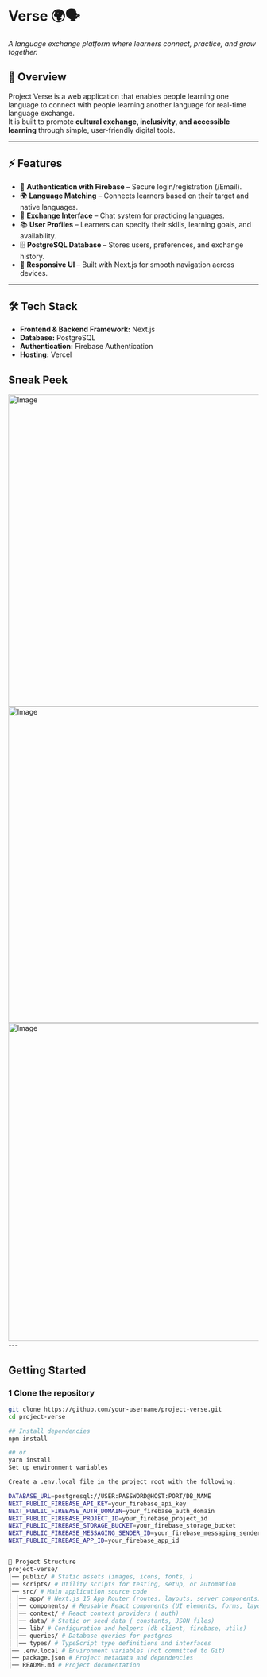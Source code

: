 #  Verse 🌍🗣️  
*A language exchange platform where learners connect, practice, and grow together.*  

## 📌 Overview  
Project Verse is a web application that enables people learning one language  to connect with people learning another language  for real-time language exchange.  
It is built to promote **cultural exchange, inclusivity, and accessible learning** through simple, user-friendly digital tools.  

---

## ⚡ Features  
- 🔐 **Authentication with Firebase** – Secure login/registration (/Email).  
- 🌍 **Language Matching** – Connects learners based on their target and native languages.  
- 💬 **Exchange Interface** – Chat system for practicing languages.  
- 📚 **User Profiles** – Learners can specify their skills, learning goals, and availability.  
- 🗄️ **PostgreSQL Database** – Stores users, preferences, and exchange history.  
- 📱 **Responsive UI** – Built with Next.js for smooth navigation across devices.  

---

## 🛠️ Tech Stack  
- **Frontend & Backend Framework:** Next.js
- **Database:** PostgreSQL
- **Authentication:** Firebase Authentication
- **Hosting:** Vercel



##  Sneak Peek
<img width="1335" height="628" alt="Image" src="https://github.com/user-attachments/assets/dd11d1a5-474a-4863-9500-5b822c5efa35" />

<img width="1316" height="637" alt="Image" src="https://github.com/user-attachments/assets/4db6c338-bdfd-4070-b1fa-2f234e3e1e5b" />

<img width="847" height="640" alt="Image" src="https://github.com/user-attachments/assets/0cbfaa53-e34d-48c8-894b-0656f70da8dd" />
---

##  Getting Started  

### 1 Clone the repository  
```bash
git clone https://github.com/your-username/project-verse.git
cd project-verse

## Install dependencies
npm install

## or
yarn install
Set up environment variables

Create a .env.local file in the project root with the following:

DATABASE_URL=postgresql://USER:PASSWORD@HOST:PORT/DB_NAME
NEXT_PUBLIC_FIREBASE_API_KEY=your_firebase_api_key
NEXT_PUBLIC_FIREBASE_AUTH_DOMAIN=your_firebase_auth_domain
NEXT_PUBLIC_FIREBASE_PROJECT_ID=your_firebase_project_id
NEXT_PUBLIC_FIREBASE_STORAGE_BUCKET=your_firebase_storage_bucket
NEXT_PUBLIC_FIREBASE_MESSAGING_SENDER_ID=your_firebase_messaging_sender_id
NEXT_PUBLIC_FIREBASE_APP_ID=your_firebase_app_id


📂 Project Structure
project-verse/
│── public/ # Static assets (images, icons, fonts, )
│── scripts/ # Utility scripts for testing, setup, or automation
│── src/ # Main application source code
│ │── app/ # Next.js 15 App Router (routes, layouts, server components)
│ │── components/ # Reusable React components (UI elements, forms, layouts)
│ │── context/ # React context providers ( auth)
│ │── data/ # Static or seed data ( constants, JSON files)
│ │── lib/ # Configuration and helpers (db client, firebase, utils)
│ │── queries/ # Database queries for postgres
│ │── types/ # TypeScript type definitions and interfaces
│── .env.local # Environment variables (not committed to Git)
│── package.json # Project metadata and dependencies
│── README.md # Project documentation
